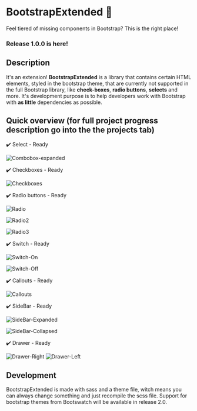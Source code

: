 # BootstrapExtended 📏

Feel tiered of missing components in Bootstrap? This is the right place!

### Release 1.0.0 is here!

## Description

It's an extension! **BootstrapExtended** is a library that contains certain HTML elements, styled in the bootstrap theme, that are currently not supported in the full Bootstrap library, like **check-boxes**, **radio buttons**, **selects** and more. It's development purpose is to help developers work with Bootstrap with **as little** dependencies as possible.

## Quick overview (for full project progress description go into the the projects tab)

  ✔️ Select - Ready

  ![Combobox-expanded](https://raw.githubusercontent.com/Ivan-Kalatchev/BootstrapExtended/main/screenshots/Select-Expanded.png?raw=true)
  
  ✔️ Checkboxes - Ready
  
  ![Checkboxes](https://raw.githubusercontent.com/Ivan-Kalatchev/BootstrapExtended/main/screenshots/Checkboxes.png?raw=true)

  ✔️ Radio buttons - Ready

  ![Radio](https://raw.githubusercontent.com/Ivan-Kalatchev/BootstrapExtended/main/screenshots/Radio.png?raw=true)

  ![Radio2](https://raw.githubusercontent.com/Ivan-Kalatchev/BootstrapExtended/main/screenshots/Radio-NoText.png?raw=true)

  ![Radio3](https://raw.githubusercontent.com/Ivan-Kalatchev/BootstrapExtended/main/screenshots/Radio-Block.png?raw=true)

  ✔️ Switch - Ready

  ![Switch-On](https://raw.githubusercontent.com/Ivan-Kalatchev/BootstrapExtended/main/screenshots/Switch-On.png?raw=true)

  ![Switch-Off](https://raw.githubusercontent.com/Ivan-Kalatchev/BootstrapExtended/main/screenshots/Switch-Off.png?raw=true)

  ✔️ Callouts - Ready

  ![Callouts](https://raw.githubusercontent.com/Ivan-Kalatchev/BootstrapExtended/main/screenshots/Callouts.png?raw=true)

  ✔️ SideBar - Ready

  ![SideBar-Expanded](https://raw.githubusercontent.com/Ivan-Kalatchev/BootstrapExtended/main/screenshots/Sidebar-Expanded.png?raw=true)

  
  ![SideBar-Collapsed](https://raw.githubusercontent.com/Ivan-Kalatchev/BootstrapExtended/main/screenshots/Sidebar-Collapsed.png?raw=true)

  ✔️ Drawer - Ready

  ![Drawer-Right](https://raw.githubusercontent.com/Ivan-Kalatchev/BootstrapExtended/main/screenshots/Drawer-Right.png?raw=true)
  ![Drawer-Left](https://raw.githubusercontent.com/Ivan-Kalatchev/BootstrapExtended/main/screenshots/Drawer-Left.png?raw=true)
  
## Development

BootstrapExtended is made with sass and a theme file, witch means you can always change something and just recompile the scss file. Support for bootstrap themes from Bootswatch will be available in release 2.0.
